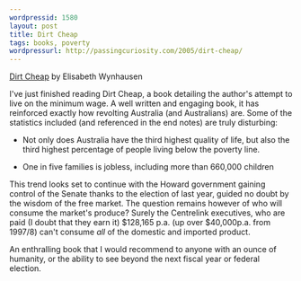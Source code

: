 ```yaml
---
wordpressid: 1580
layout: post
title: Dirt Cheap
tags: books, poverty
wordpressurl: http://passingcuriosity.com/2005/dirt-cheap/
---
```


[Dirt Cheap][1] by Elisabeth Wynhausen

I've just finished reading Dirt Cheap, a book detailing the author's attempt to
live on the minimum wage. A well written and engaging book, it has reinforced
exactly how revolting Australia (and Australians) are. Some of the statistics
included (and referenced in the end notes) are truly disturbing:

- Not only does Australia have the third highest quality of life, but also the
third highest percentage of people living below the poverty line.

- One in five families is jobless, including more than 660,000 children

This trend looks set to continue with the Howard government gaining control of
the Senate thanks to the election of last year, guided no doubt by the wisdom
of the free market. The question remains however of who will consume the
market's produce? Surely the Centrelink executives, who are paid (I doubt that
they earn it) $128,165 p.a. (up over $40,000p.a. from 1997/8) can't consume
*all* of the domestic and imported product.

An enthralling book that I would recommend to anyone with an ounce of humanity,
or the ability to see beyond the next fiscal year or federal election.

[1]: http://www.amazon.com/dp/1405036443
